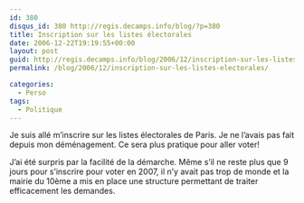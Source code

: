 ```yaml
---
id: 380
disqus_id: 380 http://regis.decamps.info/blog/?p=380
title: Inscription sur les listes électorales
date: 2006-12-22T19:19:55+00:00
layout: post
guid: http://regis.decamps.info/blog/2006/12/inscription-sur-les-listes-electorales/
permalink: /blog/2006/12/inscription-sur-les-listes-electorales/

categories:
  - Perso
tags:
  - Politique
---
```

Je suis allé m’inscrire sur les listes électorales de Paris. Je ne l’avais pas fait depuis mon déménagement. Ce sera plus pratique pour aller voter!

J’ai été surpris par la facilité de la démarche. Même s’il ne reste plus que 9 jours pour s’inscrire pour voter en 2007, il n’y avait pas trop de monde et la mairie du 10ème a mis en place une structure permettant de traiter efficacement les demandes.
